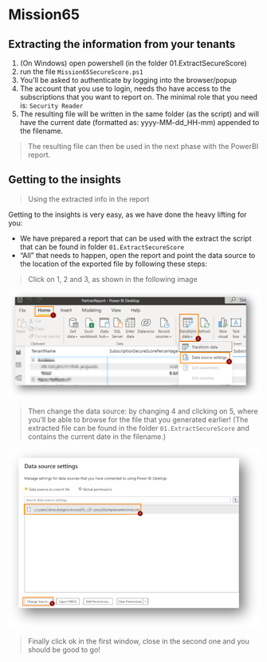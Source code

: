 # Mission65


## Extracting the information from your tenants

1. (On Windows) open powershell (in the folder 01.ExtractSecureScore)
2. run the file `Mission65SecureScore.ps1`
3. You'll be asked to authenticate by logging into the browser/popup
4. The account that you use to login, needs tho have access to the subscriptions that you want to report on. The minimal role that you need is: `Security Reader` 
5. The resulting file will be written in the same folder (as the script) and will have the current date (formatted as: yyyy-MM-dd_HH-mm) appended to the filename.

> The resulting file can then be used in the next phase with the PowerBI report.


## Getting to the insights

> Using the extracted info in the report

Getting to the insights is very easy, as we have done the heavy lifting for you: 
- We have prepared a report that can be used with the extract the script that can be found in folder `01.ExtractSecureScore`
- “All” that needs to happen, open the report and point the data source to the location of the exported file by following these steps: 

> Click on 1, 2 and 3, as shown in the following image

![](images/report-1-2-3.png)

> Then change the data source: by changing 4 and clicking on 5, where you’ll be able to browse for the file that you generated earlier!
(The extracted file can be found in the folder `01.ExtractSecureScore` and contains the current date in the filename.)

![](images/report-4-5.png)

> Finally click ok in the first window, close in the second one and you should be good to go!
